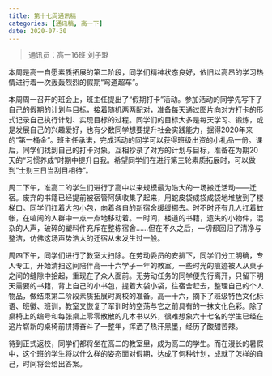 ```yaml
---
title: 第十七周通讯稿
categories: [通讯稿, 高一下]
date: 2020-07-30
---
```


> 通讯员：高一16班 刘子璐

本周是高一自愿素质拓展的第二阶段，同学们精神状态良好，依旧以高昂的学习热情进行着一次轰轰烈烈的假期“弯道超车”。

本周周一召开的班会上，班主任提出了“假期打卡”活动。参加活动的同学先写下了自己的假期的计划与目标，接着随机两两配对，准备每天通过图片向对方打卡的形式记录自己执行计划、实现目标的过程。同学们的目标大多是每天学习、锻炼，或是发展自己的兴趣爱好，也有少数同学想要提升社会实践能力，掘得2020年来的“第一桶金”。班主任承诺，完成活动的同学可以获得班级出资的小礼品一份。课后，同学们找到自己的打卡对象，互相抄录了对方的计划与目标，准备在为期20天的“习惯养成”时期中提升自我。希望同学们在进行第三轮素质拓展时，可以做到“士别三日当刮目相待”。

周二下午，准高二的学生们进行了高中以来规模最为浩大的一场搬迁活动——迁宿。废弃的书籍已经提前被宿管阿姨收集了起来，用蛇皮袋成袋成袋地堆放到了楼梯口。同学们扛着大包小包，向着各自的新宿舍缓缓挪去。时不时还有几人扛着蚊帐，在喧闹的人群中一点一点地移动着。一时间，楼道的书籍，遗失的小物件，混杂的人声，破碎的塑料件充斥在整栋宿舍……但在不久之后，一切都回归了清净与整洁，仿佛这场声势浩大的迁宿从未发生过一般。

周四下午，同学们进行了教室大扫除。在劳动委员的安排下，同学们分工明确，专人专工，开始清扫这间陪伴高一十六学子一年的教室。一些时光的痕迹被人从桌子之间的缝隙中拾起，重现在了众人面前。无劳动任务的同学便先行离开，只留下明天需要的书籍，背上自己的小书包，提着大袋小袋，往宿舍赶去，整理自己的个人物品，做结束第二阶段素质拓展时离校的准备。高一十六，摘下了班级特色文化标语、班徽、班训，教室又恢复了军训时的空荡与它之前具有的一抹文化色彩。除了桌椅上的编号和每张桌上零零散散的几本书以外，很难想象六十七名的学生已经在这片崭新的桌椅前拼搏奋斗了一整年，挥洒了热汗黑墨，经历了酸甜苦辣。

待到正式返校，同学们都将坐在高二的教室里，成为高二的学生。而在漫长的暑假中，这个班的学生将以什么样的姿态面对假期，达成了何种计划，成就了怎样的自己，时间将会给出答案。
